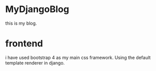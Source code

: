 # MyDjangoBlog
this is my blog. 
# frontend
i have used bootstrap 4 as my main css framework. Using the default template renderer in django.


